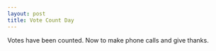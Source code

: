 ```yaml
---
layout: post
title: Vote Count Day
---
```


Votes have been counted. Now to make phone calls and give thanks.